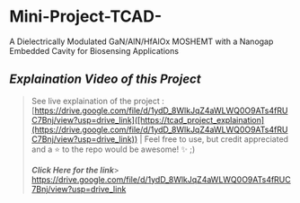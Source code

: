 # Mini-Project-TCAD-
A Dielectrically Modulated GaN/AlN/HfAlOx MOSHEMT with a Nanogap Embedded Cavity for Biosensing Applications
## ***Explaination Video of this Project*** 
> See live explaination of the project : [https://drive.google.com/file/d/1ydD_8WlkJqZ4aWLWQ0O9ATs4fRUC7Bnj/view?usp=drive_link]([https://tcad_project_explaination](https://drive.google.com/file/d/1ydD_8WlkJqZ4aWLWQ0O9ATs4fRUC7Bnj/view?usp=drive_link))    |  Feel free to use, but credit appreciated and a ⭐ to the repo would be awesome! ✨ ;)
>
>***Click Here for the link***> https://drive.google.com/file/d/1ydD_8WlkJqZ4aWLWQ0O9ATs4fRUC7Bnj/view?usp=drive_link
